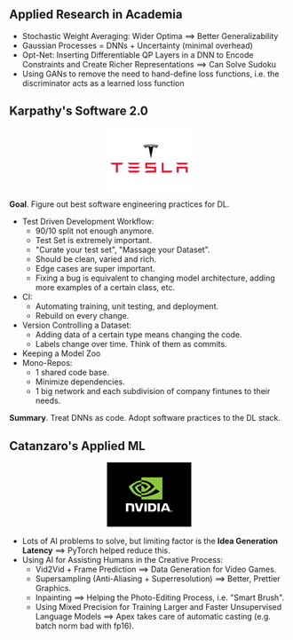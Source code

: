 ## Applied Research in Academia

* Stochastic Weight Averaging: Wider Optima ==> Better Generalizability
* Gaussian Processes = DNNs + Uncertainty (minimal overhead)
* Opt-Net: Inserting Differentiable QP Layers in a DNN to Encode Constraints and Create Richer Representations ==> Can Solve Sudoku
* Using GANs to remove the need to hand-define loss functions, i.e. the discriminator acts as a learned loss function

## Karpathy's Software 2.0

<p align="center">
 <img src="./imgs/tesla-logo.png" alt="Drawing" width=30%>
</p>

**Goal**. Figure out best software engineering practices for DL.

* Test Driven Development Workflow:
    * 90/10 split not enough anymore.
    * Test Set is extremely important.
    * "Curate your test set", "Massage your Dataset".
    * Should be clean, varied and rich.
    * Edge cases are super important.
    * Fixing a bug is equivalent to changing model architecture, adding more examples of a certain class, etc.
* CI:
    * Automating training, unit testing, and deployment.
    * Rebuild on every change.
* Version Controlling a Dataset:
    * Adding data of a certain type means changing the code.
    * Labels change over time. Think of them as commits.
* Keeping a Model Zoo
* Mono-Repos:
    * 1 shared code base.
    * Minimize dependencies.
    * 1 big network and each subdivision of company fintunes to their needs.

**Summary**. Treat DNNs as code. Adopt software practices to the DL stack.

## Catanzaro's Applied ML

<p align="center">
 <img src="./imgs/nvidia-logo.jpg" alt="Drawing" width=30%>
</p>

* Lots of AI problems to solve, but limiting factor is the **Idea Generation Latency** ==> PyTorch helped reduce this.
* Using AI for Assisting Humans in the Creative Process:
    * Vid2Vid + Frame Prediction ==> Data Generation for Video Games.
    * Supersampling (Anti-Aliasing + Superresolution) ==> Better, Prettier Graphics.
    * Inpainting ==> Helping the Photo-Editing Process, i.e. "Smart Brush".
    * Using Mixed Precision for Training Larger and Faster Unsupervised Language Models ==> Apex takes care of automatic casting (e.g. batch norm bad with fp16).
